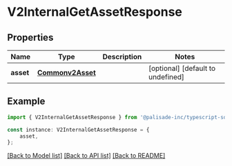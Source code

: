 # V2InternalGetAssetResponse


## Properties

Name | Type | Description | Notes
------------ | ------------- | ------------- | -------------
**asset** | [**Commonv2Asset**](Commonv2Asset.md) |  | [optional] [default to undefined]

## Example

```typescript
import { V2InternalGetAssetResponse } from '@palisade-inc/typescript-sdk';

const instance: V2InternalGetAssetResponse = {
    asset,
};
```

[[Back to Model list]](../README.md#documentation-for-models) [[Back to API list]](../README.md#documentation-for-api-endpoints) [[Back to README]](../README.md)
